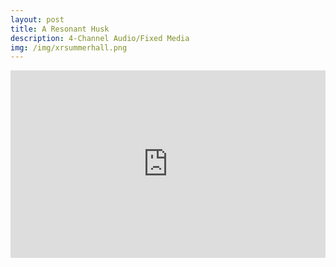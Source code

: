 ```yaml
---
layout: post
title: A Resonant Husk
description: 4-Channel Audio/Fixed Media
img: /img/xrsummerhall.png
---
```


<iframe width="100%" height="300" scrolling="no" frameborder="no" allow="autoplay" src="https://w.soundcloud.com/player/?url=https%3A//api.soundcloud.com/tracks/656380436%3Fsecret_token%3Ds-fkyH4&color=%23ff5500&auto_play=false&hide_related=false&show_comments=true&show_user=true&show_reposts=false&show_teaser=true&visual=true"></iframe>